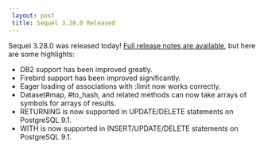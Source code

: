 ```yaml
---
 layout: post
 title: Sequel 3.28.0 Released
---
```


Sequel 3.28.0 was released today!  <a href="/rdoc/files/doc/release_notes/3_28_0_txt.html">Full release notes are available</a>, but here are some highlights:

* DB2 support has been improved greatly.
* Firebird support has been improved significantly.
* Eager loading of associations with :limit now works correctly.
* Dataset#map, #to_hash, and related methods can now take arrays of symbols for arrays of results.
* RETURNING is now supported in UPDATE/DELETE statements on PostgreSQL 9.1.
* WITH is now supported in INSERT/UPDATE/DELETE statements on PostgreSQL 9.1.
